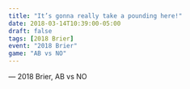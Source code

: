 ```yaml
---
title: "It’s gonna really take a pounding here!"
date: 2018-03-14T10:39:00-05:00
draft: false
tags: [2018 Brier]
event: "2018 Brier"
game: "AB vs NO"
---
```

— 2018 Brier, AB vs NO
<!--more--> 